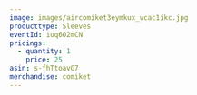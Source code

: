 ```yaml
---
image: images/aircomiket3eymkux_vcac1ikc.jpg
producttype: Sleeves
eventId: iuq6O2mCN
pricings:
  - quantity: 1
    price: 25
asin: s-fhTtoavG7
merchandise: comiket
---
```

